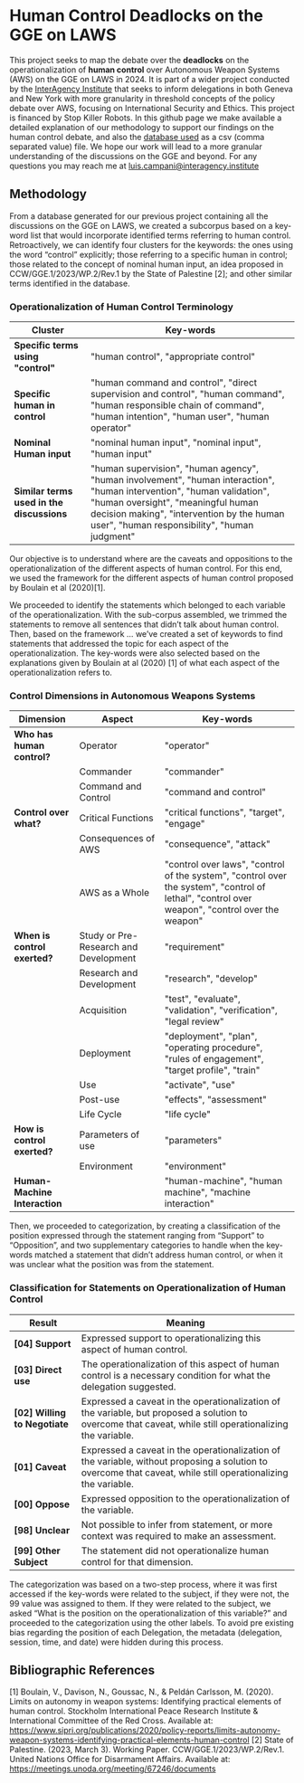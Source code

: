 # Human Control Deadlocks on the GGE on LAWS

This project seeks to map the debate over the **deadlocks** on the operationalization of **human control** over Autonomous Weapon Systems (AWS) on the GGE on LAWS in 2024. It is part of a wider project conducted by the [InterAgency Institute]([url](https://interagency.institute)) that seeks to inform delegations in both Geneva and New York with more granularity in threshold concepts of the policy debate over AWS, focusing on International Security and Ethics. This project is financed by Stop Killer Robots. In this github page we make available a detailed explanation of our methodology to support our findings on the human control debate, and also the [database used]([url](https://github.com/campaniluis/human_control_2024/blob/main/human_control_gge2024_db.csv)) as a csv (comma separated value) file. We hope our work will lead to a more granular understanding of the discussions on the GGE and beyond. For any questions you may reach me at luis.campani@interagency.institute


## Methodology
From a database generated for our previous project containing all the discussions on the GGE on LAWS, we created a subcorpus based on a key-word list that would incorporate identified terms referring to human control. Retroactively, we can identify four clusters for the keywords: the ones using the word “control” explicitly; those referring to a specific human in control; those related to the concept of nominal human input, an idea proposed in CCW/GGE.1/2023/WP.2/Rev.1 by the State of Palestine [2]; and other similar terms identified in the database.

### Operationalization of Human Control Terminology

| Cluster | Key-words |
|---------|----------|
| **Specific terms using "control"** | "human control", "appropriate control" |
| **Specific human in control** | "human command and control", "direct supervision and control", "human command", "human responsible chain of command", "human intention", "human user", "human operator" |
| **Nominal Human input** | "nominal human input", "nominal input", "human input" |
| **Similar terms used in the discussions** | "human supervision", "human agency", "human involvement", "human interaction", "human intervention", "human validation", "human oversight", "meaningful human decision making", "intervention by the human user", "human responsibility", "human judgment" |



Our objective is to understand where are the caveats and oppositions to the operationalization of the different aspects of human control. For this end, we used the framework for the different aspects of human control proposed by Boulain et al (2020)[1].

We proceeded to identify the statements which belonged to each variable of the operationalization. With the sub-corpus assembled, we trimmed the statements to remove all sentences that didn’t talk about human control. Then, based on the framework … we’ve created a set of keywords to find statements that addressed the topic for each aspect of the operationalization. The key-words were also selected based on the explanations given by Boulain at al (2020) [1] of what each aspect of the operationalization refers to. 

### Control Dimensions in Autonomous Weapons Systems

| Dimension | Aspect | Key-words |
|-----------|--------|-----------|
| **Who has human control?** | Operator | "operator" |
|  | Commander | "commander" |
|  | Command and Control | "command and control" |
| **Control over what?** | Critical Functions | "critical functions", "target", "engage" |
|  | Consequences of AWS | "consequence", "attack" |
|  | AWS as a Whole | "control over laws", "control of the system", "control over the system", "control of lethal", "control over weapon", "control over the weapon" |
| **When is control exerted?** | Study or Pre-Research and Development | "requirement" |
|  | Research and Development | "research", "develop" |
|  | Acquisition | "test", "evaluate", "validation", "verification", "legal review" |
|  | Deployment | "deployment", "plan", "operating procedure", "rules of engagement", "target profile", "train" |
|  | Use | "activate", "use" |
|  | Post-use | "effects", "assessment" |
|  | Life Cycle | "life cycle" |
| **How is control exerted?** | Parameters of use | "parameters" |
|  | Environment | "environment" |
| **Human-Machine Interaction** | | "human-machine", "human machine", "machine interaction" |


Then, we proceeded to categorization, by creating a classification of the position expressed through the statement ranging from “Support” to “Opposition”, and two supplementary categories to handle when the key-words matched a statement that didn’t address human control, or when it was unclear what the position was from the statement. 

### Classification for Statements on Operationalization of Human Control

| Result | Meaning |
|--------|---------|
| **[04] Support** | Expressed support to operationalizing this aspect of human control. |
| **[03] Direct use** | The operationalization of this aspect of human control is a necessary condition for what the delegation suggested. |
| **[02] Willing to Negotiate** | Expressed a caveat in the operationalization of the variable, but proposed a solution to overcome that caveat, while still operationalizing the variable. |
| **[01] Caveat** | Expressed a caveat in the operationalization of the variable, without proposing a solution to overcome that caveat, while still operationalizing the variable. |
| **[00] Oppose** | Expressed opposition to the operationalization of the variable. |
| **[98] Unclear** | Not possible to infer from statement, or more context was required to make an assessment. |
| **[99] Other Subject** | The statement did not operationalize human control for that dimension. |

The categorization was based on a two-step process, where it was first accessed if the key-words were related to the subject, if they were not, the 99 value was assigned to them. If they were related to the subject, we asked “What is the position on the operationalization of this variable?” and proceeded to the categorization using the other labels. To avoid pre existing bias regarding the position of each Delegation, the metadata (delegation, session, time, and date) were hidden during this process.


## Bibliographic References
[1] Boulain, V., Davison, N., Goussac, N., & Peldán Carlsson, M. (2020). Limits on autonomy in weapon systems: Identifying practical elements of human control. Stockholm International Peace Research Institute & International Committee of the Red Cross. Available at: https://www.sipri.org/publications/2020/policy-reports/limits-autonomy-weapon-systems-identifying-practical-elements-human-control
[2] State of Palestine. (2023, March 3). Working Paper. CCW/GGE.1/2023/WP.2/Rev.1. United Nations Office for Disarmament Affairs. Available at: https://meetings.unoda.org/meeting/67246/documents

